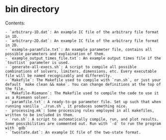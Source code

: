 bin directory
====================================


Contents:

    - `arbitrary-1D.dat`: An example IC file of the arbitrary file format in 1D.
    - `arbitrary-2D.dat`: An example IC file of the arbitrary file format in 2D.
    - `example-paramfile.txt`: An example parameter file, contains all possible parameters and explaination of them.
    - `example_output_times_file.txt`: An example output times file if the `toutlist` parameter is used.
    - `generate-all-execs.sh`: A script to compile all possible combinations of solvers, limiters, dimensions, etc. Every executable file will be named recognizably and differenlty.
    - `Makefile`: The Makefile used to compile with `run.sh`, or just your default `make clean && make`. You can change definitions at the top of the file.
    - `Makefile-Riemann`: The Makefile used to compile the code to use it as a Riemann solver.
    - `paramfile.txt`: A ready-to-go parameter file. Set up such that when running vanilla `./run.sh`, it produces something nice.
    - `processing.mk`: Some processing rules employed in all makefiles, written to be included in them.
    - `run.sh`: A script to automatically compile, run, and plot results. Some possibilities are commented out. Run with `-d` to run the program with `gdb`
    - `twostate.dat`: An example IC file of the two-state format.
